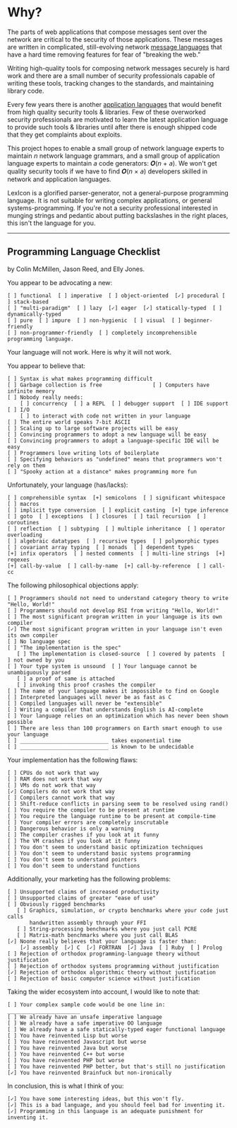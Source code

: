 # Why?

The parts of web applications that compose messages sent over the network
are critical to the security of those applications.  These messages are
written in complicated, still-evolving network [message languages](glossary.md#message_languag)
that have a hard time removing features for fear of "breaking the web."

Writing high-quality tools for composing network messages securely is
hard work and there are a small number of security professionals
capable of writing these tools, tracking changes to the standards, and
maintaining library code.

Every few years there is another [application languages](glossary.md#application_languag)
that would benefit from high quality security tools & libraries.  Few
of these overworked security professionals are motivated to learn the
latest application language to provide such tools & libraries until
after there is enough shipped code that they get complaints about
exploits.

This project hopes to enable a small group of network language experts
to maintain &#x1d62f; network language grammars, and a small group of
application language experts to maintain &#x1d622; code generators:
&#x1d476;(&#x1d62f; + &#x1d622;).  We won't get quality security tools
if we have to find &#x1d476;(&#x1d62f; &times; &#x1d622;)
developers skilled in network and application languages.

LexIcon is a glorified parser-generator, not a general-purpose
programming language.  It is not suitable for writing complex
applications, or general systems-programming.  If you're not a
security professional interested in munging strings and pedantic about
putting backslashes in the right places, this isn't the language for
you.

----

<a name="checklist"></a>
## Programming Language Checklist
by Colin McMillen, Jason Reed, and Elly Jones.

You appear to be advocating a new:

```
[ ] functional  [ ] imperative  [ ] object-oriented  [✓] procedural [ ] stack-based
[ ] "multi-paradigm"  [ ] lazy  [✓] eager  [✓] statically-typed  [ ] dynamically-typed
[ ] pure  [ ] impure  [ ] non-hygienic  [ ] visual  [ ] beginner-friendly
[ ] non-programmer-friendly  [ ] completely incomprehensible
programming language.
```

Your language will not work.  Here is why it will not work.

You appear to believe that:

```
[ ] Syntax is what makes programming difficult
[ ] Garbage collection is free                [ ] Computers have infinite memory
[ ] Nobody really needs:
    [ ] concurrency  [ ] a REPL  [ ] debugger support  [ ] IDE support  [ ] I/O
    [ ] to interact with code not written in your language
[ ] The entire world speaks 7-bit ASCII
[ ] Scaling up to large software projects will be easy
[ ] Convincing programmers to adopt a new language will be easy
[ ] Convincing programmers to adopt a language-specific IDE will be easy
[ ] Programmers love writing lots of boilerplate
[ ] Specifying behaviors as "undefined" means that programmers won't rely on them
[ ] "Spooky action at a distance" makes programming more fun
```

Unfortunately, your language (has/lacks):

```
[ ] comprehensible syntax  [+] semicolons  [ ] significant whitespace  [ ] macros
[ ] implicit type conversion  [ ] explicit casting  [+] type inference
[ ] goto  [ ] exceptions  [ ] closures  [ ] tail recursion  [ ] coroutines
[ ] reflection  [ ] subtyping  [ ] multiple inheritance  [ ] operator overloading
[ ] algebraic datatypes  [ ] recursive types  [ ] polymorphic types
[ ] covariant array typing  [ ] monads  [ ] dependent types
[+] infix operators  [ ] nested comments  [ ] multi-line strings  [+] regexes
[+] call-by-value  [ ] call-by-name  [+] call-by-reference  [ ] call-cc
```

The following philosophical objections apply:

```
[ ] Programmers should not need to understand category theory to write "Hello, World!"
[ ] Programmers should not develop RSI from writing "Hello, World!"
[ ] The most significant program written in your language is its own compiler
[✓] The most significant program written in your language isn't even its own compiler
[ ] No language spec
[ ] "The implementation is the spec"
   [ ] The implementation is closed-source  [ ] covered by patents  [ ] not owned by you
[ ] Your type system is unsound  [ ] Your language cannot be unambiguously parsed
   [ ] a proof of same is attached
   [ ] invoking this proof crashes the compiler
[ ] The name of your language makes it impossible to find on Google
[ ] Interpreted languages will never be as fast as C
[ ] Compiled languages will never be "extensible"
[ ] Writing a compiler that understands English is AI-complete
[ ] Your language relies on an optimization which has never been shown possible
[ ] There are less than 100 programmers on Earth smart enough to use your language
[ ] ____________________________ takes exponential time
[ ] ____________________________ is known to be undecidable
```

Your implementation has the following flaws:

```
[ ] CPUs do not work that way
[ ] RAM does not work that way
[ ] VMs do not work that way
[✓] Compilers do not work that way
[ ] Compilers cannot work that way
[ ] Shift-reduce conflicts in parsing seem to be resolved using rand()
[ ] You require the compiler to be present at runtime
[ ] You require the language runtime to be present at compile-time
[ ] Your compiler errors are completely inscrutable
[ ] Dangerous behavior is only a warning
[ ] The compiler crashes if you look at it funny
[ ] The VM crashes if you look at it funny
[ ] You don't seem to understand basic optimization techniques
[ ] You don't seem to understand basic systems programming
[ ] You don't seem to understand pointers
[ ] You don't seem to understand functions
```

Additionally, your marketing has the following problems:

```
[ ] Unsupported claims of increased productivity
[ ] Unsupported claims of greater "ease of use"
[ ] Obviously rigged benchmarks
   [ ] Graphics, simulation, or crypto benchmarks where your code just calls
       handwritten assembly through your FFI
   [ ] String-processing benchmarks where you just call PCRE
   [ ] Matrix-math benchmarks where you just call BLAS
[✓] Noone really believes that your language is faster than:
    [✓] assembly  [✓] C  [✓] FORTRAN  [✓] Java  [ ] Ruby  [ ] Prolog
[ ] Rejection of orthodox programming-language theory without justification
[ ] Rejection of orthodox systems programming without justification
[✓] Rejection of orthodox algorithmic theory without justification
[ ] Rejection of basic computer science without justification
```

Taking the wider ecosystem into account, I would like to note that:

```
[ ] Your complex sample code would be one line in: _______________________
[ ] We already have an unsafe imperative language
[ ] We already have a safe imperative OO language
[ ] We already have a safe statically-typed eager functional language
[ ] You have reinvented Lisp but worse
[ ] You have reinvented Javascript but worse
[ ] You have reinvented Java but worse
[ ] You have reinvented C++ but worse
[ ] You have reinvented PHP but worse
[ ] You have reinvented PHP better, but that's still no justification
[✓] You have reinvented Brainfuck but non-ironically
```

In conclusion, this is what I think of you:

```
[✓] You have some interesting ideas, but this won't fly.
[✓] This is a bad language, and you should feel bad for inventing it.
[✓] Programming in this language is an adequate punishment for inventing it.
```
